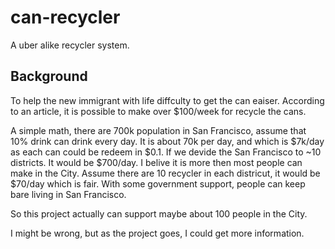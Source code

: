 # can-recycler

A uber alike recycler system.

## Background
To help the new immigrant with life diffculty to get the can eaiser. According to an article, 
it is possible to make over $100/week for recycle the cans.

A simple math, there are 700k population in San Francisco, assume that 10% drink can drink every day.
It is about 70k per day, and which is $7k/day as each can could be redeem in $0.1. 
If we devide the San Francisco to ~10 districts. It would be $700/day. I belive it is more then most 
people can make in the City. Assume there are 10 recycler in each districut, it would be $70/day which is fair. 
With some government support, people can keep bare living in San Francisco.

So this project actually can support maybe about 100 people in the City. 

I might be wrong, but as the project goes, I could get more information.
